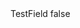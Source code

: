 <?xml version="1.0" encoding="UTF-8"?>
<CustomMetadata xmlns="http://soap.sforce.com/2006/04/metadata">
    <label>TestField</label>
    <protected>false</protected>
</CustomMetadata>
